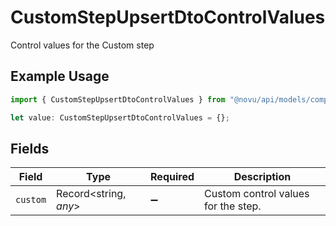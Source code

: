 # CustomStepUpsertDtoControlValues

Control values for the Custom step

## Example Usage

```typescript
import { CustomStepUpsertDtoControlValues } from "@novu/api/models/components";

let value: CustomStepUpsertDtoControlValues = {};
```

## Fields

| Field                               | Type                                | Required                            | Description                         |
| ----------------------------------- | ----------------------------------- | ----------------------------------- | ----------------------------------- |
| `custom`                            | Record<string, *any*>               | :heavy_minus_sign:                  | Custom control values for the step. |